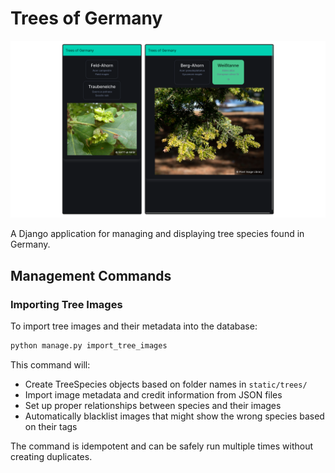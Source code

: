 # Trees of Germany

![screenshot mockup](/trees_of_germany/doc/img/screen1.png)

A Django application for managing and displaying tree species found in Germany.

## Management Commands

### Importing Tree Images

To import tree images and their metadata into the database:

```bash
python manage.py import_tree_images
```

This command will:
- Create TreeSpecies objects based on folder names in `static/trees/`
- Import image metadata and credit information from JSON files
- Set up proper relationships between species and their images
- Automatically blacklist images that might show the wrong species based on their tags

The command is idempotent and can be safely run multiple times without creating duplicates.
